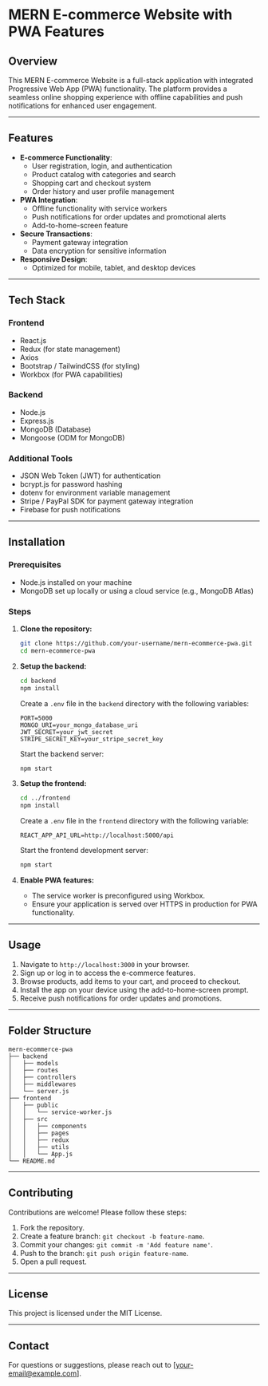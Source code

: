 # MERN E-commerce Website with PWA Features

## Overview
This MERN E-commerce Website is a full-stack application with integrated Progressive Web App (PWA) functionality. The platform provides a seamless online shopping experience with offline capabilities and push notifications for enhanced user engagement.

---

## Features
- **E-commerce Functionality**:
  - User registration, login, and authentication
  - Product catalog with categories and search
  - Shopping cart and checkout system
  - Order history and user profile management
- **PWA Integration**:
  - Offline functionality with service workers
  - Push notifications for order updates and promotional alerts
  - Add-to-home-screen feature
- **Secure Transactions**:
  - Payment gateway integration
  - Data encryption for sensitive information
- **Responsive Design**:
  - Optimized for mobile, tablet, and desktop devices

---

## Tech Stack

### Frontend
- React.js
- Redux (for state management)
- Axios
- Bootstrap / TailwindCSS (for styling)
- Workbox (for PWA capabilities)

### Backend
- Node.js
- Express.js
- MongoDB (Database)
- Mongoose (ODM for MongoDB)

### Additional Tools
- JSON Web Token (JWT) for authentication
- bcrypt.js for password hashing
- dotenv for environment variable management
- Stripe / PayPal SDK for payment gateway integration
- Firebase for push notifications

---

## Installation

### Prerequisites
- Node.js installed on your machine
- MongoDB set up locally or using a cloud service (e.g., MongoDB Atlas)

### Steps
1. **Clone the repository:**
   ```bash
   git clone https://github.com/your-username/mern-ecommerce-pwa.git
   cd mern-ecommerce-pwa
   ```

2. **Setup the backend:**
   ```bash
   cd backend
   npm install
   ```
   Create a `.env` file in the `backend` directory with the following variables:
   ```env
   PORT=5000
   MONGO_URI=your_mongo_database_uri
   JWT_SECRET=your_jwt_secret
   STRIPE_SECRET_KEY=your_stripe_secret_key
   ```
   Start the backend server:
   ```bash
   npm start
   ```

3. **Setup the frontend:**
   ```bash
   cd ../frontend
   npm install
   ```
   Create a `.env` file in the `frontend` directory with the following variable:
   ```env
   REACT_APP_API_URL=http://localhost:5000/api
   ```
   Start the frontend development server:
   ```bash
   npm start
   ```

4. **Enable PWA features:**
   - The service worker is preconfigured using Workbox.
   - Ensure your application is served over HTTPS in production for PWA functionality.

---

## Usage
1. Navigate to `http://localhost:3000` in your browser.
2. Sign up or log in to access the e-commerce features.
3. Browse products, add items to your cart, and proceed to checkout.
4. Install the app on your device using the add-to-home-screen prompt.
5. Receive push notifications for order updates and promotions.

---

## Folder Structure
```
mern-ecommerce-pwa
├── backend
│   ├── models
│   ├── routes
│   ├── controllers
│   ├── middlewares
│   └── server.js
├── frontend
│   ├── public
│   │   └── service-worker.js
│   ├── src
│   │   ├── components
│   │   ├── pages
│   │   ├── redux
│   │   ├── utils
│   │   └── App.js
└── README.md
```

---

## Contributing
Contributions are welcome! Please follow these steps:
1. Fork the repository.
2. Create a feature branch: `git checkout -b feature-name`.
3. Commit your changes: `git commit -m 'Add feature name'`.
4. Push to the branch: `git push origin feature-name`.
5. Open a pull request.

---

## License
This project is licensed under the MIT License.

---

## Contact
For questions or suggestions, please reach out to [your-email@example.com].

